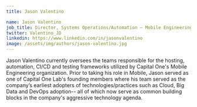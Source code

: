 ```yaml
---
title: Jason Valentino

name: Jason Valentino
job_title: Director, Systems Operations/Automation – Mobile Engineering
twitter: Valentino_JD
linkedin: https://www.linkedin.com/in/jasonvalentino
image: /assets/img/authors/jason-valentino.jpg
---
```

Jason Valentino currently oversees the teams responsible for the hosting, automation, CI/CD and testing frameworks utilized by Capital One's Mobile Engineering organization.  Prior to taking his role in Mobile, Jason served as one of Capital One Lab's founding members where his team served as the company’s earliest adopters of technologies/practices such as Cloud, Big Data and DevOps adoption-- all of which now serve as common building blocks in the company's aggressive technology agenda.
